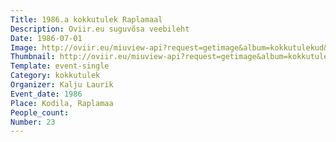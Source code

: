 ```yaml
---
Title: 1986.a kokkutulek Raplamaal
Description: Oviir.eu suguvõsa veebileht
Date: 1986-07-01
Image: http://oviir.eu/miuview-api?request=getimage&album=kokkutulekud&item=1986-23.-kokkutulek-kodilas-perekond-lausik.jpg&size=1200&mode=longest
Thumbnail: http://oviir.eu/miuview-api?request=getimage&album=kokkutulekud&item=1986-23.-kokkutulek-kodilas-perekond-lausik.jpg&size=600&mode=square
Template: event-single
Category: kokkutulek
Organizer: Kalju Laurik
Event_date: 1986
Place: Kodila, Raplamaa
People_count:
Number: 23
---
```

